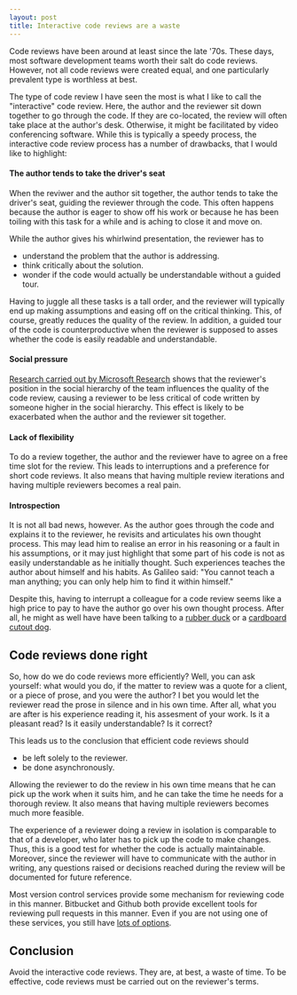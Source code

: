 ```yaml
---
layout: post
title: Interactive code reviews are a waste
---
```


Code reviews have been around at least since the late '70s. These days, most software development teams worth their salt do code reviews. However, not all code reviews were created equal, and one particularly prevalent type is worthless at best.

The type of code review I have seen the most is what I like to call the "interactive" code review. Here, the author and the reviewer sit down together to go through the code. If they are co-located, the review will often take place at the author's desk. Otherwise, it might be facilitated by video conferencing software. While this is typically a speedy process, the interactive code review process has a number of drawbacks, that I would like to highlight:

#### The author tends to take the driver's seat
When the reviwer and the author sit together, the author tends to take the driver's seat, guiding the reviewer through the code. This often happens because the author is eager to show off his work or because he has been toiling with this task for a while and is aching to close it and move on. 

While the author gives his whirlwind presentation, the reviewer has to

- understand the problem that the author is addressing.
- think critically about the solution.
- wonder if the code would actually be understandable without a guided tour.

Having to juggle all these tasks is a tall order, and the reviewer will typically end up making assumptions and easing off on the critical thinking. This, of course, greatly reduces the quality of the review. In addition, a guided tour of the code is counterproductive when the reviewer is supposed to asses whether the code is easily readable and understandable.

#### Social pressure
[Research carried out by Microsoft Research](http://dl.acm.org/citation.cfm?id=2819015) shows that the reviewer's position in the social hierarchy of the team influences the quality of the code review, causing a reviewer to be less critical of code written by someone higher in the social hierarchy. This effect is likely to be exacerbated when the author and the reviewer sit together.

#### Lack of flexibility
To do a review together, the author and the reviewer have to agree on a free time slot for the review. This leads to interruptions and a preference for short code reviews. It also means that having multiple review iterations and having multiple reviewers becomes a real pain.

#### Introspection
It is not all bad news, however. As the author goes through the code and explains it to the reviewer, he revisits and articulates his own thought process. This may lead him to realise an error in his reasoning or a fault in his assumptions, or it may just highlight that some part of his code is not as easily understandable as he initially thought. Such experiences teaches the author about himself and his habits. As Galileo said: "You cannot teach a man anything; you can only help him to find it within himself."

Despite this, having to interrupt a colleague for a code review seems like a high price to pay to have the author go over his own thought process. After all, he might as well have have been talking to a [rubber duck](https://en.wikipedia.org/wiki/Rubber_duck_debugging) or a [cardboard cutout dog](http://www.sjbaker.org/humor/cardboard_dog.html).

## Code reviews done right

So, how do we do code reviews more efficiently? Well, you can ask yourself: what would you do, if the matter to review was a quote for a client, or a piece of prose, and you were the author? I bet you would let the reviewer read the prose in silence and in his own time. After all, what you are after is his experience reading it,  his assesment of your work. Is it a pleasant read? Is it easily understandable? Is it correct?

This leads us to the conclusion that efficient code reviews should

- be left solely to the reviewer.
- be done asynchronously.

Allowing the reviewer to do the review in his own time means that he can pick up the work when it suits him, and he can take the time he needs for a thorough review. It also means that having multiple reviewers becomes much more feasible. 

The experience of a reviewer doing a review in isolation is comparable to that of a developer, who later has to pick up the code to make changes. Thus, this is a good test for whether the code is actually maintainable. Moreover, since the reviewer will have to communicate with the author in writing, any questions raised or decisions reached during the review will be documented for future reference.

Most version control services provide some mechanism for reviewing code in this manner. Bitbucket and Github both provide excellent tools for reviewing pull requests in this manner. Even if you are not using one of these services, you still have [lots of options](https://en.wikipedia.org/wiki/List_of_tools_for_code_review).

## Conclusion
Avoid the interactive code reviews. They are, at best, a waste of time. To be effective, code reviews must be carried out on the reviewer's terms.
